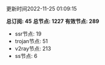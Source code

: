 更新时间2022-11-25 01:09:15

**总订阅: 45**
**总节点: 1227**
**有效节点: 289**
- ssr节点: 19
- trojan节点: 51
- v2ray节点: 213
- ss节点: 6
